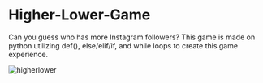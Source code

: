 # Higher-Lower-Game

Can you guess who has more Instagram followers? This game is made on python utilizing def(), else/elif/if, and while loops to create this game experience. 

![higherlower](https://github.com/andreapeterson/Higher-Lower-Game/assets/134665743/d79653bc-d00f-4333-9200-225dcf67a540)

